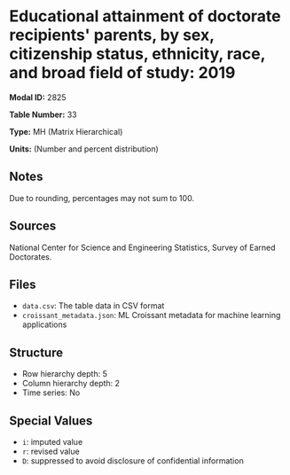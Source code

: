 # Educational attainment of doctorate recipients' parents, by sex, citizenship status, ethnicity, race, and broad field of study: 2019

**Modal ID:** 2825

**Table Number:** 33

**Type:** MH (Matrix Hierarchical)

**Units:** (Number and percent distribution)

## Notes

Due to rounding, percentages may not sum to 100.

## Sources

National Center for Science and Engineering Statistics, Survey of Earned Doctorates.

## Files

- `data.csv`: The table data in CSV format
- `croissant_metadata.json`: ML Croissant metadata for machine learning applications

## Structure

- Row hierarchy depth: 5
- Column hierarchy depth: 2
- Time series: No

## Special Values

- `i`: imputed value
- `r`: revised value
- `D`: suppressed to avoid disclosure of confidential information
